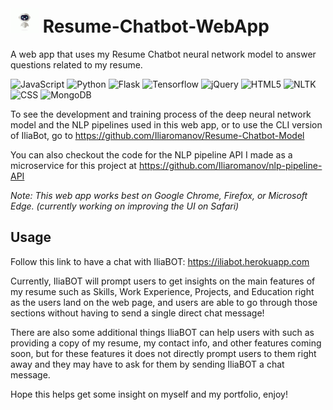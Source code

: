 # <img src="static/images/chatbotGif.gif" width="45" height="40" /> Resume-Chatbot-WebApp
A web app that uses my Resume Chatbot neural network model to answer questions related to my resume.

![JavaScript](https://img.shields.io/badge/-JavaScript-05122A?style=flat&logo=JavaScript)
![Python](https://img.shields.io/badge/-Python-05122A?style=flat&logo=Python)
![Flask](https://img.shields.io/badge/-Flask-05122A?style=flat&logo=Flask)
![Tensorflow](https://img.shields.io/badge/-Tensorflow-05122A?style=flat&logo=Tensorflow)
![jQuery](https://img.shields.io/badge/-jQuery-05122A?style=flat&logo=jQuery)
![HTML5](https://img.shields.io/badge/-HTML5-05122A?style=flat&logo=HTML5)
![NLTK](https://img.shields.io/badge/-NLTK-05122A?style=flat&logo=NLTK)
![CSS](https://img.shields.io/badge/-CSS-05122A?style=flat&logo=CSS)
![MongoDB](https://img.shields.io/badge/-MongoDB-05122A?style=flat&logo=MongoDB)


<!-- You can check out a limited functionality demo version of this project <a href="https://iliabot.herokuapp.com ">here</a>! -->

To see the development and training process of the deep neural network model and the NLP pipelines used in this web app, or to use the CLI version of IliaBot, go to https://github.com/Iliaromanov/Resume-Chatbot-Model

You can also checkout the code for the NLP pipeline API I made as a microservice for this project at https://github.com/Iliaromanov/nlp-pipeline-API 

<!-- <img src="https://img.shields.io/badge/-JavaScript-yellow" /> <img src="https://img.shields.io/badge/-jQuery-brown" /> <img src="https://img.shields.io/badge/-Python-blue" /> <img src="https://img.shields.io/badge/-Flask-light_green" /> <img src="https://img.shields.io/badge/-Tensorflow-orange" /> <img src="https://img.shields.io/badge/-NLTK-dark_green" /> <img src="https://img.shields.io/badge/-HTML5-red" /> <img src="https://img.shields.io/badge/-CSS-purple" /> -->

<!--To embed just the chat window (exclude background) use: <iframe src="https://www.xkcd.com/#chatbot_window"></iframe>-->


*Note: This web app works best on Google Chrome, Firefox, or Microsoft Edge. (currently working on improving the UI on Safari)*

<!-- ## Why? -->


## Usage

Follow this link to have a chat with IliaBOT: https://iliabot.herokuapp.com

Currently, IliaBOT will prompt users to get insights on the main features of my resume such as Skills, Work Experience, Projects, and Education right as the users land on the web page, and users are able to go through those sections without having to send a single direct chat message!

There are also some additional things IliaBOT can help users with such as providing a copy of my resume, my contact info, and other features coming soon, but for these features it does not directly prompt users to them right away and they may have to ask for them by sending IliaBOT a chat message.

Hope this helps get some insight on myself and my portfolio, enjoy!
